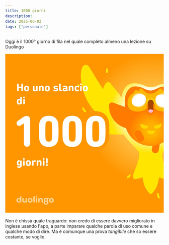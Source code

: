 ```yaml
---
title: 1000 giorni
description:
date: 2025-06-03
tags: ["personale"]
---
```


Oggi è il 1000° giorno di fila nel quale completo almeno una lezione su Duolingo

![Uno slancio di 1000 giorni su Dolingo](./duolingo.jpg)

Non è chissà quale traguardo: non credo di essere davvero migliorato in inglese usando l'app, a parte imparare qualche parola di uso comune e qualche modo di dire. Ma è comunque una prova *tangibile* che so essere costante, se voglio.